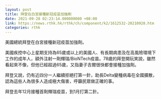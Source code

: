 ```yaml
---
layout: post
title: 拜登在白宮接種新冠疫苗加強劑
date: 2021-09-28 02:23:14.000000000 +08:00
link: https://news.rthk.hk/rthk/ch/component/k2/1612532-20210928.htm
categories: rthk
---
```


美國總統拜登在白宮接種新冠疫苗加強劑。

美國疾控中心上星期支持為65歲或以上的美國人、有長期病患及在高風險環境下工作的成年人，額外注射一劑輝瑞/BioNTech疫苗。78歲的拜登開玩笑說，雖然看起來不像，但他已經超過65歲，又指妻子吉爾很快都會接種加強劑。

拜登又說，仍有近四分一人繼續拒絕打第一針，助長Delta變種病毒在全國擴散，認為這些人為很多人造成極大傷害，呼籲民眾做正確的事。

拜登去年12月接種首劑輝瑞疫苗，到1月打第二針。
